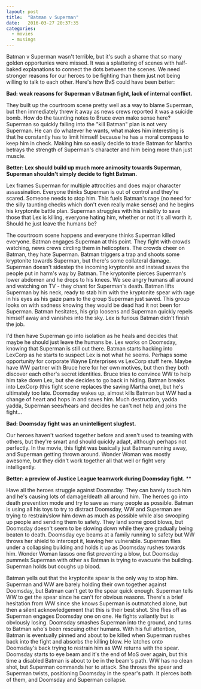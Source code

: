 ```yaml
---
layout: post
title:  "Batman v Superman"
date:   2016-03-27 20:37:35
categories:
  - movies
  - musings
---
```

Batman v Superman wasn't terrible, but it's such a shame that so many golden opportunies were missed. It was a splattering of scenes with half-baked explanations to connect the dots between the scenes. We need stronger reasons for our heroes to be fighting than them just not being willing to talk to each other. Here's how BvS could have been better:

**Bad: weak reasons for Superman v Batman fight, lack of internal conflict.**

They built up the courtroom scene pretty well as a way to blame Superman, but then immediately threw it away as news crews reported it was a suicide bomb. How do the taunting notes to Bruce even make sense here? Superman so quickly falling into the "kill Batman" plan is not very Superman. He can do whatever he wants, what makes him interesting is that he constantly has to limit himself because he has a moral compass to keep him in check. Making him so easily decide to trade Batman for Martha betrays the strength of Superman's character and him being more than just muscle.

**Better: Lex should build up much more animosity towards Superman, Superman shouldn't simply decide to fight Batman.**

Lex frames Superman for multiple attrocities and does major character assassination. Everyone thinks Superman is out of control and they're scared. Someone needs to stop him. This fuels Batman's rage (no need for the silly taunting checks which don't even really make sense) and he begins his kryptonite battle plan. Superman struggles with his inability to save those that Lex is killing, everyone hating him, whether or not it's all worth it. Should he just leave the humans be?

The courtroom scene happens and everyone thinks Superman killed everyone. Batman engages Superman at this point. They fight with crowds watching, news crews circling them in helicopters. The crowds cheer on Batman, they hate Superman. Batman triggers a trap and shoots some kryptonite towards Superman, but there's some collateral damage. Superman doesn't sidestep the incoming kryptonite and instead saves the people put in harm's way by Batman. The kryptonite pierces Superman's lower abdomen and he drops to his knees. We see angry humans all around and watching on TV - they chant for Superman's death. Batman lifts Superman by his neck, ready to stab him with the kryptonite spear with rage in his eyes as his gaze pans to the group Superman just saved. This group looks on with sadness knowing they would be dead had it not been for Superman. Batman hesitates, his grip loosens and Superman quickly repels himself away and vanishes into the sky. Lex is furious Batman didn't finish the job.

I'd then have Superman go into isolation as he heals and decides that maybe he should just leave the humans be. Lex works on Doomsday, knowing that Superman is still out there. Batman starts hacking into LexCorp as he starts to suspect Lex is not what he seems. Perhaps some opportunity for corporate Wayne Enterprises vs LexCorp stuff here. Maybe have WW partner with Bruce here for her own motives, but then they both discover each other's secret identities. Bruce tries to convince WW to help him take down Lex, but she decides to go back in hiding. Batman breaks into LexCorp (this fight scene replaces the saving Martha one), but he's ultimately too late. Doomsday wakes up, almost kills Batman but WW had a change of heart and hops in and saves him. Much destruction, yadda yadda, Superman sees/hears and decides he can't not help and joins the fight...

**Bad: Doomsday fight was an unintelligent slugfest.**

Our heroes haven't worked together before and aren't used to teaming with others, but they're smart and should quickly adapt, although perhaps not perfectly. In the movie, this fight was basically just Batman running away, and Superman getting thrown around. Wonder Woman was mostly awesome, but they didn't work together all that well or fight very intelligently.

**Better: a preview of Justice League teamwork during Doomsday fight.** **

Have all the heroes struggle against Doomsday. They can barely touch him and he's causing lots of damage/death all around him. The heroes go into death prevention mode and try to save as many people as possible. Batman is using all his toys to try to distract Doomsday, WW and Superman are trying to restrain/slow him down as much as possible while also swooping up people and sending them to safety. They land some good blows, but Doomsday doesn't seem to be slowing down while they are gradually being beaten to death. Doomsday eye beams at a family running to safety but WW throws her shield to intercept it, leaving her vulnerable. Superman flies under a collapsing building and holds it up as Doomsday rushes towards him. Wonder Woman lassos one fist preventing a blow, but Doomsday pummels Superman with other as Batman is trying to evacuate the building. Superman holds but coughs up blood.

Batman yells out that the kryptonite spear is the only way to stop him. Superman and WW are barely holding their own together against Doomsday, but Batman can't get to the spear quick enough. Superman tells WW to get the spear since he can't for obvious reasons. There's a brief hesitation from WW since she knows Superman is outmatched alone, but then a silent acknowledgement that this is their best shot. She flies off as Superman engages Doomsday one on one. He fights valiantly but is obviously losing. Doomsday smashes Superman into the ground, and turns to Batman who's been rescuing other humans. With his full attention, Batman is eventually pinned and about to be killed when Superman rushes back into the fight and absorbs the killing blow. He latches onto Doomsday's back trying to restrain him as WW returns with the spear. Doomsday starts to eye beam and it's the end of MoS over again, but this time a disabled Batman is about to be in the beam's path. WW has no clean shot, but Superman commands her to attack. She throws the spear and Superman twists, positioning Doomsday in the spear's path. It pierces both of them, and Doomsday and Superman collapse.